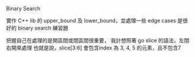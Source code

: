Binary Search

實作 C++ lib 的 upper_bound 及 lower_bound，並處理一些 edge cases
是很好的 binary search 練習題

把握自己在處理的是開區間或閉區間很重要，
我計想照著 go slice 的語法，左閉右開來處理
也就是說，slice[3:6] 會包含index 為 3, 4, 5 的元素，且不包含7 

